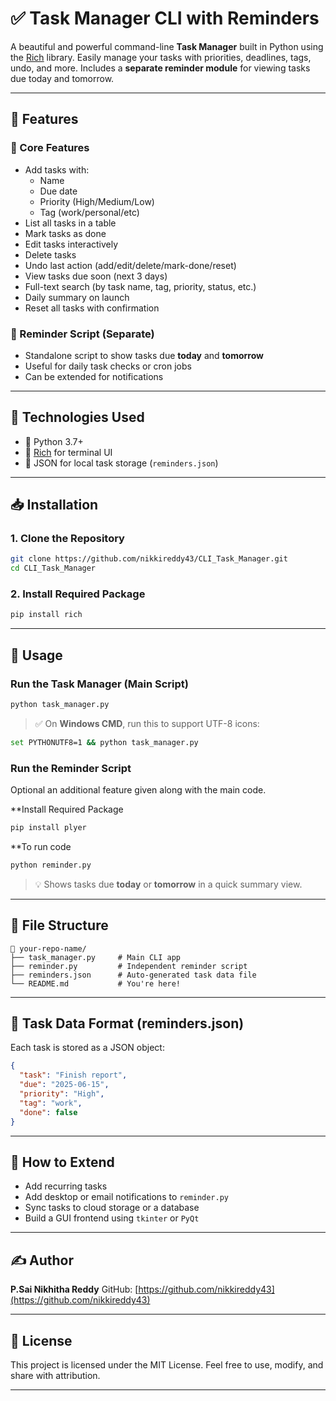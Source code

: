 # ✅ Task Manager CLI with Reminders

A beautiful and powerful command-line **Task Manager** built in Python using the [Rich](https://github.com/Textualize/rich) library. Easily manage your tasks with priorities, deadlines, tags, undo, and more. Includes a **separate reminder module** for viewing tasks due today and tomorrow.

---

## 📁 Features

### 🌟 Core Features
- Add tasks with:
  - Name
  - Due date
  - Priority (High/Medium/Low)
  - Tag (work/personal/etc)
- List all tasks in a  table
- Mark tasks as done
- Edit tasks interactively
- Delete tasks
- Undo last action (add/edit/delete/mark-done/reset)
- View tasks due soon (next 3 days)
- Full-text search (by task name, tag, priority, status, etc.)
- Daily summary on launch
- Reset all tasks with confirmation

### 🔔 Reminder Script (Separate)
- Standalone script to show tasks due **today** and **tomorrow**
- Useful for daily task checks or cron jobs
- Can be extended for notifications

---

## 🧰 Technologies Used

- 🐍 Python 3.7+
- 🎨 [Rich](https://github.com/Textualize/rich) for terminal UI
- 📄 JSON for local task storage (`reminders.json`)

---

## 📥 Installation

### 1. Clone the Repository

```bash
git clone https://github.com/nikkireddy43/CLI_Task_Manager.git
cd CLI_Task_Manager
````

### 2. Install Required Package

```bash
pip install rich
```

---

## 🚀 Usage

### Run the Task Manager (Main Script)

```bash
python task_manager.py
```

> ✅ On **Windows CMD**, run this to support UTF-8 icons:

```bash
set PYTHONUTF8=1 && python task_manager.py
```

### Run the Reminder Script
  Optional an additional feature given along with the main code.
  
  **Install Required Package

```bash
pip install plyer
```
  
  **To run code
```bash
python reminder.py
```

> 💡 Shows tasks due **today** or **tomorrow** in a quick summary view.

---

## 📂 File Structure

```
📁 your-repo-name/
├── task_manager.py     # Main CLI app
├── reminder.py         # Independent reminder script
├── reminders.json      # Auto-generated task data file
└── README.md           # You're here!
```

---

## 📌 Task Data Format (reminders.json)

Each task is stored as a JSON object:

```json
{
  "task": "Finish report",
  "due": "2025-06-15",
  "priority": "High",
  "tag": "work",
  "done": false
}
```

---

## 🔧 How to Extend

* Add recurring tasks
* Add desktop or email notifications to `reminder.py`
* Sync tasks to cloud storage or a database
* Build a GUI frontend using `tkinter` or `PyQt`

---

## ✍️ Author

**P.Sai Nikhitha Reddy**
GitHub: [https://github.com/nikkireddy43](https://github.com/nikkireddy43)

---

## 🏁 License

This project is licensed under the MIT License.
Feel free to use, modify, and share with attribution.

---


